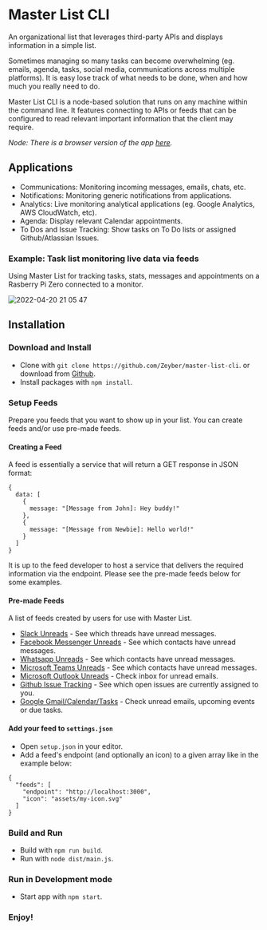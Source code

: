# Master List CLI

An organizational list that leverages third-party APIs and displays information in a simple list.

Sometimes managing so many tasks can become overwhelming (eg. emails, agenda, tasks, social media, communications across multiple platforms). It is easy lose track of what needs to be done, when and how much you really need to do.

Master List CLI is a node-based solution that runs on any machine within the command line. It features connecting to APIs or feeds that can be configured to read relevant important information that the client may require.

*Node: There is a browser version of the app [here](https://github.com/Zeyber/master-list).*

## Applications

- Communications: Monitoring incoming messages, emails, chats, etc.
- Notifications: Monitoring generic notifications from applications.
- Analytics: Live monitoring analytical applications (eg. Google Analytics, AWS CloudWatch, etc).
- Agenda: Display relevant Calendar appointments.
- To Dos and Issue Tracking: Show tasks on To Do lists or assigned Github/Atlassian Issues.

### Example: Task list monitoring live data via feeds

Using Master List for tracking tasks, stats, messages and appointments on a Rasberry Pi Zero connected to a monitor.

![2022-04-20 21 05 47](https://user-images.githubusercontent.com/11735817/164304580-009d42ce-aa6a-40be-bf29-d6b7a01cf217.jpg)

## Installation

### Download and Install
- Clone with `git clone https://github.com/Zeyber/master-list-cli`. or download from [Github](https://github.com/Zeyber/master-list-cli).
- Install packages with `npm install`.

### Setup Feeds
Prepare you feeds that you want to show up in your list. You can create feeds and/or use pre-made feeds.

#### Creating a Feed
A feed is essentially a service that will return a GET response in JSON format:
```
{
  data: [
    {
      message: "[Message from John]: Hey buddy!"
    },
    {
      message: "[Message from Newbie]: Hello world!"
    }
  ]
}
```
It is up to the feed developer to host a service that delivers the required information via the endpoint. Please see the pre-made feeds below for some examples.

#### Pre-made Feeds
A list of feeds created by users for use with Master List.

- [Slack Unreads](https://github.com/Zeyber/master-list-slack-feed) - See which threads have unread messages.
- [Facebook Messenger Unreads](https://www.npmjs.com/package/@zeyber/master-list-facebook-provider) - See which contacts have unread messages.
- [Whatsapp Unreads](https://github.com/Zeyber/master-list-whatsapp-provider) - See which contacts have unread messages.
- [Microsoft Teams Unreads](https://github.com/Zeyber/master-list-microsoft-teams-feed) - See which contacts have unread messages.
- [Microsoft Outlook Unreads](https://github.com/Zeyber/master-list-microsoft-outlook-feed) - Check inbox for unread emails.
- [Github Issue Tracking](https://www.npmjs.com/package/@zeyber/master-list-github-provider) - See which open issues are currently assigned to you.
- [Google Gmail/Calendar/Tasks](https://www.npmjs.com/package/@zeyber/master-list-google-provider) - Check unread emails, upcoming events or due tasks.

#### Add your feed to `settings.json`
- Open `setup.json` in your editor.
- Add a feed's endpoint (and optionally an icon) to a given array like in the example below:
```
{
  "feeds": [
    "endpoint": "http://localhost:3000",
    "icon": "assets/my-icon.svg"
  ]
}
```

### Build and Run
- Build with `npm run build`.
- Run with `node dist/main.js`.

### Run in Development mode
- Start app with `npm start`.

### Enjoy!
